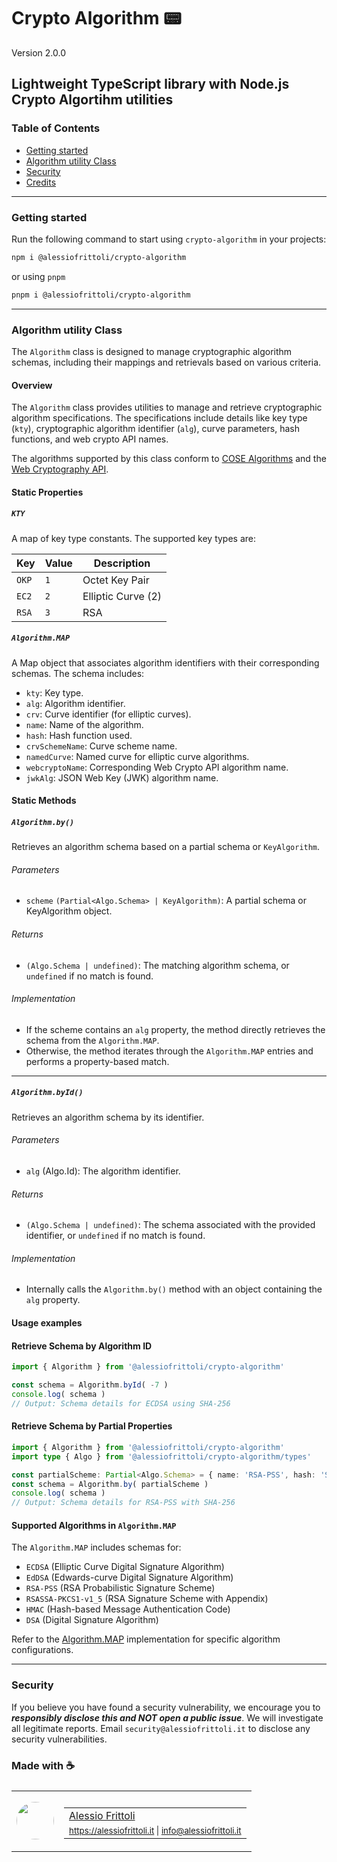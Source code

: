 # Crypto Algorithm 📟

Version 2.0.0

## Lightweight TypeScript library with Node.js Crypto Algortihm utilities

### Table of Contents

- [Getting started](#getting-started)
- [Algorithm utility Class](#algorithm-utility-class)
- [Security](#security)
- [Credits](#made-with-)

---

### Getting started

Run the following command to start using `crypto-algorithm` in your projects:

```bash
npm i @alessiofrittoli/crypto-algorithm
```

or using `pnpm`

```bash
pnpm i @alessiofrittoli/crypto-algorithm
```

---

### Algorithm utility Class

The `Algorithm` class is designed to manage cryptographic algorithm schemas, including their mappings and retrievals based on various criteria.

#### Overview

The `Algorithm` class provides utilities to manage and retrieve cryptographic algorithm specifications. The specifications include details like key type (`kty`), cryptographic algorithm identifier (`alg`), curve parameters, hash functions, and web crypto API names.

The algorithms supported by this class conform to [COSE Algorithms](https://iana.org/assignments/cose/cose.xhtml#algorithms) and the [Web Cryptography API](https://developer.mozilla.org/en-US/docs/Web/API/EcKeyImportParams#namedcurve).

#### Static Properties

##### `KTY`

A map of key type constants. The supported key types are:

| Key   | Value | Description        |
|-------|-------|--------------------|
| `OKP` | `1`   | Octet Key Pair     |
| `EC2` | `2`   | Elliptic Curve (2) |
| `RSA` | `3`   | RSA                |

##### `Algorithm.MAP`

A Map object that associates algorithm identifiers with their corresponding schemas. The schema includes:

- `kty`: Key type.
- `alg`: Algorithm identifier.
- `crv`: Curve identifier (for elliptic curves).
- `name`: Name of the algorithm.
- `hash`: Hash function used.
- `crvSchemeName`: Curve scheme name.
- `namedCurve`: Named curve for elliptic curve algorithms.
- `webcryptoName`: Corresponding Web Crypto API algorithm name.
- `jwkAlg`: JSON Web Key (JWK) algorithm name.

#### Static Methods

##### `Algorithm.by()`

Retrieves an algorithm schema based on a partial schema or `KeyAlgorithm`.

###### Parameters

- `scheme` `(Partial<Algo.Schema> | KeyAlgorithm)`: A partial schema or KeyAlgorithm object.

###### Returns

- `(Algo.Schema | undefined)`: The matching algorithm schema, or `undefined` if no match is found.

###### Implementation

- If the scheme contains an `alg` property, the method directly retrieves the schema from the `Algorithm.MAP`.
- Otherwise, the method iterates through the `Algorithm.MAP` entries and performs a property-based match.

---

##### `Algorithm.byId()`

Retrieves an algorithm schema by its identifier.

###### Parameters

- `alg` (Algo.Id): The algorithm identifier.

###### Returns

- `(Algo.Schema | undefined)`: The schema associated with the provided identifier, or `undefined` if no match is found.

###### Implementation

- Internally calls the `Algorithm.by()` method with an object containing the `alg` property.

#### Usage examples

#### Retrieve Schema by Algorithm ID

```ts
import { Algorithm } from '@alessiofrittoli/crypto-algorithm'

const schema = Algorithm.byId( -7 )
console.log( schema )
// Output: Schema details for ECDSA using SHA-256
```

#### Retrieve Schema by Partial Properties

```ts
import { Algorithm } from '@alessiofrittoli/crypto-algorithm'
import type { Algo } from '@alessiofrittoli/crypto-algorithm/types'

const partialScheme: Partial<Algo.Schema> = { name: 'RSA-PSS', hash: 'SHA-256' }
const schema = Algorithm.by( partialScheme )
console.log( schema )
// Output: Schema details for RSA-PSS with SHA-256
```

#### Supported Algorithms in `Algorithm.MAP`

The `Algorithm.MAP` includes schemas for:

- `ECDSA` (Elliptic Curve Digital Signature Algorithm)
- `EdDSA` (Edwards-curve Digital Signature Algorithm)
- `RSA-PSS` (RSA Probabilistic Signature Scheme)
- `RSASSA-PKCS1-v1_5` (RSA Signature Scheme with Appendix)
- `HMAC` (Hash-based Message Authentication Code)
- `DSA` (Digital Signature Algorithm)

Refer to the [Algorithm.MAP](#algorithmmap) implementation for specific algorithm configurations.

---

<!-- ### Development

#### Install depenendencies

```bash
npm install
```

or using `pnpm`

```bash
pnpm i
```

#### Build your source code

Run the following command to build code for distribution.

```bash
pnpm build
```

#### [ESLint](https://www.npmjs.com/package/eslint)

warnings / errors check.

```bash
pnpm lint
```

#### [Jest](https://npmjs.com/package/jest)

Run all the defined test suites by running the following:

```bash
# Run tests and watch file changes.
pnpm test

# Run tests in a CI environment.
pnpm test:ci
```

You can eventually run specific suits like so:

```bash
pnpm test:jest
```

---

### Contributing

Contributions are truly welcome!\
Please refer to the [Contributing Doc](./CONTRIBUTING.md) for more information on how to start contributing to this project.

--- -->

### Security

If you believe you have found a security vulnerability, we encourage you to **_responsibly disclose this and NOT open a public issue_**. We will investigate all legitimate reports. Email `security@alessiofrittoli.it` to disclose any security vulnerabilities.

### Made with ☕

<table style='display:flex;gap:20px;'>
	<tbody>
		<tr>
			<td>
				<img src='https://avatars.githubusercontent.com/u/35973186' style='width:60px;border-radius:50%;object-fit:contain;'>
			</td>
			<td>
				<table style='display:flex;gap:2px;flex-direction:column;'>
					<tbody>
						<tr>
							<td>
								<a href='https://github.com/alessiofrittoli' target='_blank' rel='noopener'>Alessio Frittoli</a>
							</td>
						</tr>
						<tr>
							<td>
								<small>
									<a href='https://alessiofrittoli.it' target='_blank' rel='noopener'>https://alessiofrittoli.it</a> |
									<a href='mailto:info@alessiofrittoli.it' target='_blank' rel='noopener'>info@alessiofrittoli.it</a>
								</small>
							</td>
						</tr>
					</tbody>
				</table>
			</td>
		</tr>
	</tbody>
</table>